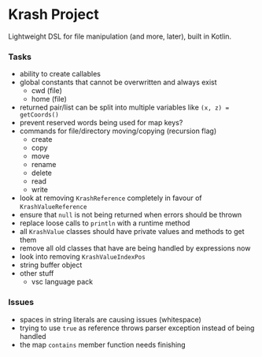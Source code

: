 Krash Project
=============

Lightweight DSL for file manipulation (and more, later), built in Kotlin.

### Tasks

 - ability to create callables
 - global constants that cannot be overwritten and always exist
   - cwd (file)
   - home (file)
 - returned pair/list can be split into multiple variables like `(x, z) = getCoords()`
 - prevent reserved words being used for map keys?
 - commands for file/directory moving/copying (recursion flag)
   - create
   - copy
   - move
   - rename
   - delete
   - read
   - write
 - look at removing `KrashReference` completely in favour of `KrashValueReference`
 - ensure that `null` is not being returned when errors should be thrown
 - replace loose calls to `println` with a runtime method
 - all `KrashValue` classes should have private values and methods to get them
 - remove all old classes that have are being handled by expressions now
 - look into removing `KrashValueIndexPos`
 - string buffer object
 - other stuff
   - vsc language pack

### Issues

 - spaces in string literals are causing issues (whitespace)
 - trying to use `true` as reference throws parser exception instead of being handled
 - the map `contains` member function needs finishing